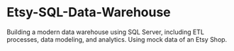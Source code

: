 # Etsy-SQL-Data-Warehouse
Building a modern data warehouse using SQL Server, including ETL processes, data modeling, and analytics. Using mock data of an Etsy Shop.
